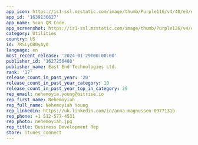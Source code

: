 ```yaml
---
app_icon: https://is1-ssl.mzstatic.com/image/thumb/Purple116/v4/40/e3/e5/40e3e589-a283-8785-be8e-6268bf06b5ef/AppIcon-0-1x_U007epad-0-8-0-85-220-0.png/1024x1024bb.png
app_id: '1639136627'
app_name: Scan QR Code.
app_screenshot: https://is1-ssl.mzstatic.com/image/thumb/Purple126/v4/c8/52/27/c85227a0-79cc-72b3-7675-1b58b1f6c7e7/124d7d3f-540c-4478-8df4-c28e9cca22ee_6.5_QR_Code_Scanner_6.jpg/1242x2688bb.png
category: Utilities
country: US
id: 7RSLyOB0yAy0
language: en
most_recent_release: '2024-01-29T00:00:00'
publisher_id: '1627256488'
publisher_name: East End Technologies Ltd.
rank: '17'
release_count_in_past_year: '20'
release_count_in_past_year_category: 10
release_count_in_past_year_top_in_category: 29
rep_email: nehemoyia.young@bitrise.io
rep_first_name: Nehemoyiah
rep_full_name: Nehemoyiah Young
rep_linkedin: https://uk.linkedin.com/in/anna-magnussen-0977131b
rep_phone: +1 512-577-4531
rep_photo: nehemoyiah.jpg
rep_title: Business Development Rep
store: itunes_connect
---
```

